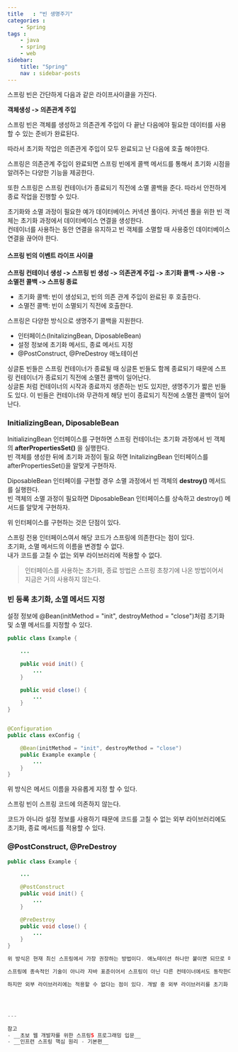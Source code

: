 ```yaml
---
title   : "빈 생명주기"
categories : 
    - Spring
tags : 
    - java
    - spring
    - web
sidebar:
    title: "Spring"
    nav : sidebar-posts
---  
```


스프링 빈은 간단하게 다음과 같은 라이프사이클을 가진다.  

__객체생성 -> 의존관계 주입__  

스프링 빈은 객체를 생성하고 의존관계 주입이 다 끝난 다음에야 필요한 데이터를 사용할 수 있는 준비가 완료된다.  

따라서 초기화 작업은 의존관게 주입이 모두 완료되고 난 다음에 호출 해야한다.  

스프링은 의존관계 주입이 완료되면 스프링 빈에게 콜백 메서드를 통해서 초기화 시점을 알려주는 다양한 기능을 제공한다.  

또한 스프링은 스프링 컨테이너가 종료되기 직전에 소멸 콜백을 준다. 따라서 안전하게 종료 작업을 진행할 수 있다.  

초기화와 소멸 과정이 필요한 예가 데이터베이스 커넥션 풀이다. 커넥션 풀을 위한 빈 객체는 초기화 과정에서 데이터베이스 연결을 생성한다.  
컨테이너를 사용하는 동안 연결을 유지하고 빈 객체를 소멸할 때 사용중인 데이터베이스 연결을 끊어야 한다.  

#### 스프링 빈의 이벤트 라이프 사이클  

__스프링 컨테이너 생성 -> 스프링 빈 생성 -> 의존관계 주입 -> 초기화 콜백 -> 사용 -> 소멸전 콜백 -> 스프링 종료__  

- 초기화 콜백: 빈이 생성되고, 빈의 의존 관계 주입이 완료된 후 호출한다.
- 소멸전 콜백: 빈이 소멸되기 직전에 호출한다.  

스프링은 다양한 방식으로 생명주기 콜백을 지원한다.  
- 인터페이스(InitalizingBean, DiposableBean)
- 설정 정보에 초기화 메서드, 종료 메서드 지정
- @PostConstruct, @PreDestroy 애노테이션  

싱글톤 빈들은 스프링 컨테이너가 종료될 때 싱글톤 빈들도 함께 종료되기 때문에 스프링 컨테이너가 종료되기 직전에 소멸전 콜백이 일어난다.  
싱글톤 처럼 컨테이너의 시작과 종료까지 생존하는 빈도 있지만, 생명주기가 짧은 빈들도 있다. 이 빈들은 컨테이너와 무관하게 해당 빈이 종료되기 직전에 소멸전 콜백이 일어난다.  

### InitializingBean, DiposableBean  
InitializingBean 인터페이스를 구현하면 스프링 컨테이너는 초기화 과정에서 빈 객체의 __afterPropertiesSet()__ 을 실행한다.  
빈 객체를 생성한 뒤에 초기화 과정이 필요 하면 InitalizingBean 인터페이스를 afterPropertiesSet()을 알맞게 구현하자.

DiposableBean 인터페이를 구현할 경우 소멸 과정에서 빈 객체의 __destroy()__ 메서드를 실행한다.  
빈 객체의 소멸 과정이 필요하면 DiposableBean 인터페이스를 상속하고 destroy() 메서드를 알맞게 구현하자.  

위 인터페이스를 구현하는 것은 단점이 있다.  

스프링 전용 인터페이스여서 해당 코드가 스프링에 의존한다는 점이 있다.  
초기화, 소멸 메서드의 이름을 변경할 수 없다.  
내가 코드를 고칠 수 없는 외부 라이브러리에 적용할 수 없다.  

> 인터페이스를 사용하는 초가화, 종료 방법은 스프링 초창기에 나온 방법이어서 지금은 거의 사용하지 않는다.  


### 빈 등록 초기화, 소멸 메서드 지정  
설정 정보에 @Bean(initMethod = "init", destroyMethod = "close")처럼 초기화 및 소멸 메서드를 지정할 수 있다.  

```java
public class Example {

    ...

    public void init() {
        ...
    }

    public void close() {
        ...
    }
}


@Configuration
public class exConfig {

    @Bean(initMethod = "init", destroyMethod = "close")
    public Example example {
        ...
    }
}
```

위 방식은 메서드 이름을 자유롭게 지정 할 수 있다.  

스프링 빈이 스프링 코드에 의존하지 않는다.  

코드가 아니라 설정 정보를 사용하기 때문에 코드를 고칠 수 없는 외부 라이브러리에도 초기화, 종료 메서드를 적용할 수 있다.  


### @PostConstruct, @PreDestroy
```java
public class Example {

    ...

    @PostConstruct
    public void init() {
        ...
    }

    @PreDestroy
    public void close() {
        ...
    }
}

위 방식은 현재 최신 스프링에서 가장 권장하는 방법이다. 애노테이션 하나만 붙이면 되므로 매우 편리하다는 장점이 있다.  

스프링에 종속적인 기술이 아니라 자바 표준이어서 스프링이 아닌 다른 컨테이너에서도 동작한다.  

하지만 외부 라이브러리에는 적용할 수 없다는 점이 있다. 개발 중 외부 라이브러리를 초기화 및 종료 해야 할 경우가 있다면 `@Bean`의 기능을 사용하자.  




---

참고  
- __초보 웹 개발자를 위한 스프링5 프로그래밍 입문__
- __인프런 스프링 핵심 원리 - 기본편__
